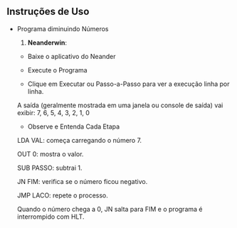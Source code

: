 
  
## Instruções de Uso
- Programa diminuindo Números 
  1. **Neanderwin**:
   - Baixe o aplicativo do Neander
   - Execute o Programa

   - Clique em Executar ou Passo-a-Passo para ver a execução linha por linha.

    A saída (geralmente mostrada em uma janela ou console de saída) vai exibir:
    7, 6, 5, 4, 3, 2, 1, 0
   
   - Observe e Entenda Cada Etapa

    LDA VAL: começa carregando o número 7.

    OUT 0: mostra o valor.

    SUB PASSO: subtrai 1.

    JN FIM: verifica se o número ficou negativo.

    JMP LACO: repete o processo.

    Quando o número chega a 0, JN salta para FIM e o programa é interrompido com HLT.
     

